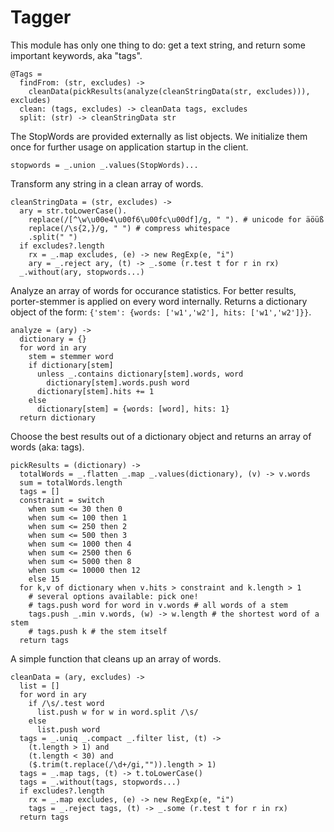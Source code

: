 # Tagger
This module has only one thing to do: get a text string, and return some important keywords, aka "tags".

    @Tags =
      findFrom: (str, excludes) ->
        cleanData(pickResults(analyze(cleanStringData(str, excludes))), excludes)
      clean: (tags, excludes) -> cleanData tags, excludes
      split: (str) -> cleanStringData str

The StopWords are provided externally as list objects. We initialize them once for further usage on application startup in the client.

    stopwords = _.union _.values(StopWords)...

Transform any string in a clean array of words.

    cleanStringData = (str, excludes) ->
      ary = str.toLowerCase().
        replace(/[^\w\u00e4\u00f6\u00fc\u00df]/g, " "). # unicode for äöüß
        replace(/\s{2,}/g, " ") # compress whitespace
        .split(" ")
      if excludes?.length
        rx = _.map excludes, (e) -> new RegExp(e, "i")
        ary = _.reject ary, (t) -> _.some (r.test t for r in rx)
      _.without(ary, stopwords...)

Analyze an array of words for occurance statistics. For better results, porter-stemmer is applied on every word internally. Returns a dictionary object of the form: `{'stem': {words: ['w1','w2'], hits: ['w1','w2']}}`.

    analyze = (ary) ->
      dictionary = {}
      for word in ary
        stem = stemmer word
        if dictionary[stem]
          unless _.contains dictionary[stem].words, word
            dictionary[stem].words.push word
          dictionary[stem].hits += 1
        else
          dictionary[stem] = {words: [word], hits: 1}
      return dictionary

Choose the best results out of a dictionary object and returns an array of words (aka: tags).

    pickResults = (dictionary) ->
      totalWords = _.flatten _.map _.values(dictionary), (v) -> v.words
      sum = totalWords.length
      tags = []
      constraint = switch
        when sum <= 30 then 0
        when sum <= 100 then 1
        when sum <= 250 then 2
        when sum <= 500 then 3
        when sum <= 1000 then 4
        when sum <= 2500 then 6
        when sum <= 5000 then 8
        when sum <= 10000 then 12
        else 15
      for k,v of dictionary when v.hits > constraint and k.length > 1
        # several options available: pick one!
        # tags.push word for word in v.words # all words of a stem
        tags.push _.min v.words, (w) -> w.length # the shortest word of a stem
        # tags.push k # the stem itself
      return tags

A simple function that cleans up an array of words.

    cleanData = (ary, excludes) ->
      list = []
      for word in ary
        if /\s/.test word
          list.push w for w in word.split /\s/
        else
          list.push word
      tags = _.uniq _.compact _.filter list, (t) ->
        (t.length > 1) and
        (t.length < 30) and
        ($.trim(t.replace(/\d+/gi,"")).length > 1)
      tags = _.map tags, (t) -> t.toLowerCase()
      tags = _.without(tags, stopwords...)
      if excludes?.length
        rx = _.map excludes, (e) -> new RegExp(e, "i")
        tags = _.reject tags, (t) -> _.some (r.test t for r in rx)
      return tags
